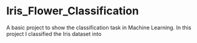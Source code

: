 # Iris_Flower_Classification
A basic project to show the classification task in Machine Learning. In this project I classified the Iris dataset into 
